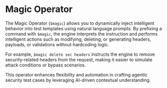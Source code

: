 # Magic Operator

The Magic Operator (`$magic`) allows you to dynamically inject intelligent behavior into test templates using natural language prompts. By prefixing a command with `$magic`, the engine interprets the instruction and performs intelligent actions such as modifying, deleting, or generating headers, payloads, or validations without hardcoding logic.

For example, `$magic delete sec headers` instructs the engine to remove security-related headers from the request, making it easier to simulate attack conditions or bypass scenarios.

This operator enhances flexibility and automation in crafting agentic security test cases by leveraging AI-driven contextual understanding.
